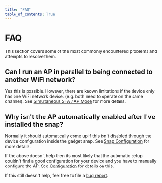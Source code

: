 ```yaml
---
title: "FAQ"
table_of_contents: True
---
```


# FAQ

This section covers some of the most commonly encountered problems and attempts
to resolve them.

## Can I run an AP in parallel to being connected to another WiFi network?

Yes this is possible. However, there are known limitations if the device only has
one WiFi network device. (e.g. both need to operate on the same channel). See
[Simultaneous STA / AP Mode](simultaneous-sta-ap-mode.md) for more details.

## Why isn't the AP automatically enabled after I've installed the snap?

Normally it should automatically come up if this isn't disabled through the
device configuration inside the gadget snap. See
[Snap Configuration](reference/snap-configuration.md#automatic-setup.disable)
for more details.

If the above doesn't help then its most likely that the automatic setup couldn't
find a good configuration for your device and you have to manually configure the AP.
See [Configuration](reference/configuration.md) for details on this.

If this still doesn't help, feel free to file a [bug report](report-bug.md).
